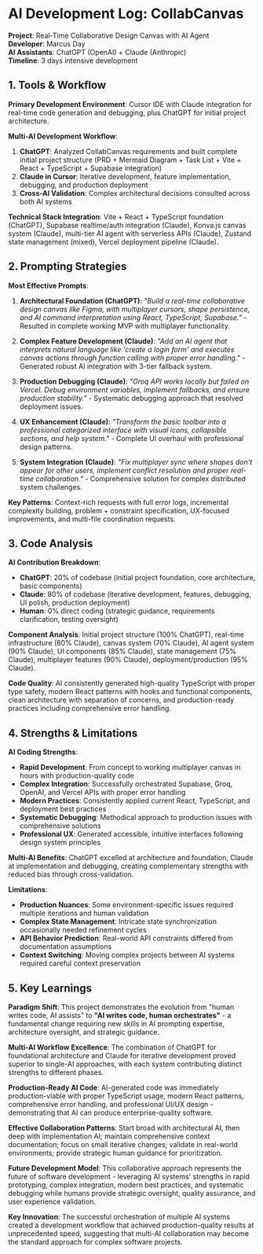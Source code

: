 # AI Development Log: CollabCanvas
**Project**: Real-Time Collaborative Design Canvas with AI Agent  
**Developer**: Marcus Day  
**AI Assistants**: ChatGPT (OpenAI) + Claude (Anthropic)  
**Timeline**: 3 days intensive development

## 1. Tools & Workflow

**Primary Development Environment**: Cursor IDE with Claude integration for real-time code generation and debugging, plus ChatGPT for initial project architecture.

**Multi-AI Development Workflow**:
1. **ChatGPT**: Analyzed CollabCanvas requirements and built complete initial project structure (PRD + Mermaid Diagram + Task List + Vite + React + TypeScript + Supabase integration)
2. **Claude in Cursor**: Iterative development, feature implementation, debugging, and production deployment
3. **Cross-AI Validation**: Complex architectural decisions consulted across both AI systems

**Technical Stack Integration**: Vite + React + TypeScript foundation (ChatGPT), Supabase realtime/auth integration (Claude), Konva.js canvas system (Claude), multi-tier AI agent with serverless APIs (Claude), Zustand state management (mixed), Vercel deployment pipeline (Claude).

## 2. Prompting Strategies

**Most Effective Prompts**:

1. **Architectural Foundation (ChatGPT)**: *"Build a real-time collaborative design canvas like Figma, with multiplayer cursors, shape persistence, and AI command interpretation using React, TypeScript, Supabase."* - Resulted in complete working MVP with multiplayer functionality.

2. **Complex Feature Development (Claude)**: *"Add an AI agent that interprets natural language like 'create a login form' and executes canvas actions through function calling with proper error handling."* - Generated robust AI integration with 3-tier fallback system.

3. **Production Debugging (Claude)**: *"Groq API works locally but failed on Vercel. Debug environment variables, implement fallbacks, and ensure production stability."* - Systematic debugging approach that resolved deployment issues.

4. **UX Enhancement (Claude)**: *"Transform the basic toolbar into a professional categorized interface with visual icons, collapsible sections, and help system."* - Complete UI overhaul with professional design patterns.

5. **System Integration (Claude)**: *"Fix multiplayer sync where shapes don't appear for other users, implement conflict resolution and proper real-time collaboration."* - Comprehensive solution for complex distributed system challenges.

**Key Patterns**: Context-rich requests with full error logs, incremental complexity building, problem + constraint specification, UX-focused improvements, and multi-file coordination requests.

## 3. Code Analysis

**AI Contribution Breakdown**:
- **ChatGPT**: 20% of codebase (initial project foundation, core architecture, basic components)
- **Claude**: 80% of codebase (iterative development, features, debugging, UI polish, production deployment)
- **Human**: 0% direct coding (strategic guidance, requirements clarification, testing oversight)

**Component Analysis**: Initial project structure (100% ChatGPT), real-time infrastructure (80% Claude), canvas system (70% Claude), AI agent system (90% Claude), UI components (85% Claude), state management (75% Claude), multiplayer features (90% Claude), deployment/production (95% Claude).

**Code Quality**: AI consistently generated high-quality TypeScript with proper type safety, modern React patterns with hooks and functional components, clean architecture with separation of concerns, and production-ready practices including comprehensive error handling.

## 4. Strengths & Limitations

**AI Coding Strengths**:
- **Rapid Development**: From concept to working multiplayer canvas in hours with production-quality code
- **Complex Integration**: Successfully orchestrated Supabase, Groq, OpenAI, and Vercel APIs with proper error handling
- **Modern Practices**: Consistently applied current React, TypeScript, and deployment best practices
- **Systematic Debugging**: Methodical approach to production issues with comprehensive solutions
- **Professional UX**: Generated accessible, intuitive interfaces following design system principles

**Multi-AI Benefits**: ChatGPT excelled at architecture and foundation, Claude at implementation and debugging, creating complementary strengths with reduced bias through cross-validation.

**Limitations**:
- **Production Nuances**: Some environment-specific issues required multiple iterations and human validation
- **Complex State Management**: Intricate state synchronization occasionally needed refinement cycles
- **API Behavior Prediction**: Real-world API constraints differed from documentation assumptions
- **Context Switching**: Moving complex projects between AI systems required careful context preservation

## 5. Key Learnings

**Paradigm Shift**: This project demonstrates the evolution from "human writes code, AI assists" to **"AI writes code, human orchestrates"** - a fundamental change requiring new skills in AI prompting expertise, architecture oversight, and strategic guidance.

**Multi-AI Workflow Excellence**: The combination of ChatGPT for foundational architecture and Claude for iterative development proved superior to single-AI approaches, with each system contributing distinct strengths to different phases.

**Production-Ready AI Code**: AI-generated code was immediately production-viable with proper TypeScript usage, modern React patterns, comprehensive error handling, and professional UI/UX design - demonstrating that AI can produce enterprise-quality software.

**Effective Collaboration Patterns**: Start broad with architectural AI, then deep with implementation AI; maintain comprehensive context documentation; focus on small iterative changes; validate in real-world environments; provide strategic human guidance for prioritization.

**Future Development Model**: This collaborative approach represents the future of software development - leveraging AI systems' strengths in rapid prototyping, complex integration, modern best practices, and systematic debugging while humans provide strategic oversight, quality assurance, and user experience validation.

**Key Innovation**: The successful orchestration of multiple AI systems created a development workflow that achieved production-quality results at unprecedented speed, suggesting that multi-AI collaboration may become the standard approach for complex software projects.
